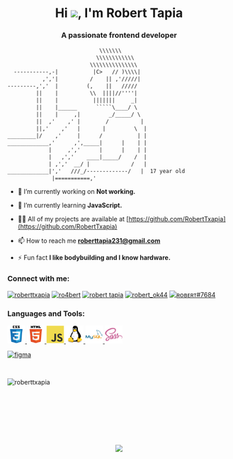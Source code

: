 

<h1 align="center">Hi <img src="https://cliply.co/wp-content/uploads/2021/07/392107260_SUNGLASSES_EMOJI_400px.gif" width="30px">, I'm Robert Tapia</h1>
<h3 align="center">A passionate frontend developer</h3>

```
                             \\\\\\\
                            \\\\\\\\\\\\
                          \\\\\\\\\\\\\\\
  -----------,-|           |C>   // )\\\\|
           ,','|          /    || ,'/////|
---------,','  |         (,    ||   /////
         ||    |          \\  ||||//''''|
         ||    |           |||||||     _|
         ||    |______      `````\____/ \
         ||    |     ,|         _/_____/ \
         ||  ,'    ,' |        /          |
         ||,'    ,'   |       |         \  |
_________|/    ,'     |      /           | |
_____________,'      ,',_____|      |    | |
             |     ,','      |      |    | |
             |   ,','    ____|_____/    /  |
             | ,','  __/ |             /   |
_____________|','   ///_/-------------/   |  17 year old
              |===========,'
```



- 🔭 I’m currently working on **Not working.**

- 🌱 I’m currently learning **JavaScript.**

- 👨‍💻 All of my projects are available at [https://github.com/RobertTxapia](https://github.com/RobertTxapia)

- 📫 How to reach me **roberttapia231@gmail.com**

- ⚡ Fun fact **I like bodybuilding and I know hardware.**
<h3 align="left">Connect with me:</h3>
<p align="left">
<a href="https://codepen.io/roberttxapia" target="blank"><img align="center" src="https://raw.githubusercontent.com/rahuldkjain/github-profile-readme-generator/master/src/images/icons/Social/codepen.svg" alt="roberttxapia" height="30" width="40" /></a>
<a href="https://twitter.com/ro4bert" target="blank"><img align="center" src="https://raw.githubusercontent.com/rahuldkjain/github-profile-readme-generator/master/src/images/icons/Social/twitter.svg" alt="ro4bert" height="30" width="40" /></a>
<a href="https://linkedin.com/in/robert tapia" target="blank"><img align="center" src="https://raw.githubusercontent.com/rahuldkjain/github-profile-readme-generator/master/src/images/icons/Social/linked-in-alt.svg" alt="robert tapia" height="30" width="40" /></a>
<a href="https://instagram.com/robert_ok44" target="blank"><img align="center" src="https://raw.githubusercontent.com/rahuldkjain/github-profile-readme-generator/master/src/images/icons/Social/instagram.svg" alt="robert_ok44" height="30" width="40" /></a>
<a href="https://discord.gg/ʀᴏʙᴇʀᴛ#7684" target="blank"><img align="center" src="https://raw.githubusercontent.com/rahuldkjain/github-profile-readme-generator/master/src/images/icons/Social/discord.svg" alt="ʀᴏʙᴇʀᴛ#7684" height="30" width="40" /></a>
</p>

<h3 align="left">Languages and Tools:</h3>
<p align="left"> <a href="https://www.w3schools.com/css/" target="_blank" rel="noreferrer"> <img src="https://raw.githubusercontent.com/devicons/devicon/master/icons/css3/css3-original-wordmark.svg" alt="css3" width="40" height="40"/> </a> <a href="https://www.w3.org/html/" target="_blank" rel="noreferrer"> <img src="https://raw.githubusercontent.com/devicons/devicon/master/icons/html5/html5-original-wordmark.svg" alt="html5" width="40" height="40"/> </a> <a href="https://developer.mozilla.org/en-US/docs/Web/JavaScript" target="_blank" rel="noreferrer"> <img src="https://raw.githubusercontent.com/devicons/devicon/master/icons/javascript/javascript-original.svg" alt="javascript" width="40" height="40"/> </a> <a href="https://www.linux.org/" target="_blank" rel="noreferrer"> <img src="https://raw.githubusercontent.com/devicons/devicon/master/icons/linux/linux-original.svg" alt="linux" width="40" height="40"/> </a> <a href="https://www.mysql.com/" target="_blank" rel="noreferrer"> <img src="https://raw.githubusercontent.com/devicons/devicon/master/icons/mysql/mysql-original-wordmark.svg" alt="mysql" width="40" height="40"/> </a> <a href="https://sass-lang.com" target="_blank" rel="noreferrer"> <img src="https://raw.githubusercontent.com/devicons/devicon/master/icons/sass/sass-original.svg" alt="sass" width="40" height="40"/> </a> <p align="left"> <a href="https://www.figma.com/" target="_blank" rel="noreferrer"> <img src="https://www.vectorlogo.zone/logos/figma/figma-icon.svg" alt="figma" width="40" height="40"/> </a> </p>
 </p>
<br/>
<p><img align="left" src="https://github-readme-stats.vercel.app/api/top-langs?username=roberttxapia&show_icons=true&theme=onedark&hide_border=true&locale=en&layout=compact" alt="roberttxapia" /></p>
<br/>
<br/>
<br/>
<br/>
<br/>
<br/>
<br/>
<br/>
<p align="center">
  <img src="https://media.giphy.com/media/jpVnC65DmYeyRL4LHS/giphy.gif" width="20%">
</p>

